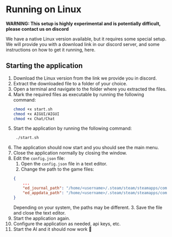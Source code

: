 # Running on Linux

**WARNING: This setup is highly experimental and is potentially difficult, please contact us on discord**

We have a native Linux version available, but it requires some special setup. We will provide you with a download link in our discord server, and some instructions on how to get it running, here.

## Starting the application

1. Download the Linux version from the link we provide you in discord.
2. Extract the downloaded file to a folder of your choice.
3. Open a terminal and navigate to the folder where you extracted the files.
4. Mark the required files as executable by running the following command:
   ```bash
   chmod +x start.sh
   chmod +x AIGUI/AIGUI
   chmod +x Chat/Chat
   ```
5. Start the application by running the following command:
   ```bash
    ./start.sh
    ```
6. The application should now start and you should see the main menu.
7. Close the application normally by closing the window.
8. Edit the `config.json` file:
    1. Open the `config.json` file in a text editor.
    2. Change the path to the game files:
    ```json
    {
        ...
        "ed_journal_path": "/home/<username>/.steam/steam/steamapps/compatdata/359320/pfx/drive_c/users/steamuser/Saved Games/Frontier Developments/Elite Dangerous",
        "ed_appdata_path": "/home/<username>/.steam/steam/steamapps/compatdata/359320/pfx/drive_c/users/steamuser/AppData/Local/Frontier Developments/Elite Dangerous/",
    }
    ```
    Depending on your system, the paths may be different.
    3. Save the file and close the text editor.
9. Start the application again.
10. Configure the application as needed, api keys, etc.
11. Start the AI and it should now work 🤞